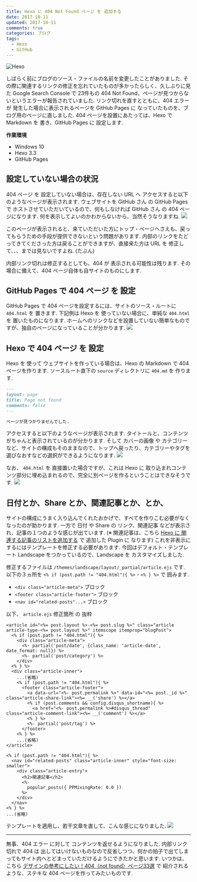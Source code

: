 ```yaml
---
title: Hexo に 404 Not Found ページ を 追加する
date: 2017-10-11
updated: 2017-10-11
comments: true
categories: ブログ
tags:
  - Hexo
  - GitHub
---
```


![](/assets/hexo/hexo-3.2.png "Hexo")

しばらく前にブログのソース・ファイルの名前を変更したことがありました. その際に関連するリンクの修正を忘れていたものが多かったらしく、久しぶりに見た Google Search Console で 23件もの 404 Not Found、ページが見つからないというエラーが報告されていました. リンク切れを直すとともに、404 エラー が 発生した場合に表示されるページを GitHub Pages に なっていたものを、ブログ用のページに直しました. 404 ページを設置にあたっては、Hexo で Markdown を 書き、GitHub Pages に 設定します.

**作業環境**
- Windows 10
- Hexo 3.3
- GitHub Pages


## 設定していない場合の状況
404 ページ を 設定していない場合は、存在しない URL へ アクセスすると以下のようなページが表示されます.
ウェブサイトを GitHub さん の GitHub Pages で ホストさせていただいているので、何もしなければ GitHub さん の 404 ページになります. 何を表示してよいのかわからないから、当然そうなりますね.
![](/assets/hexo/404/01.png)

このページが表示されると、来ていただいた方にトップ・ページへさえも、戻ってもらうための手段が提供できないという問題があります.
内部のリンクをたどってきてくださった方は戻ることができますが、直接来た方は URL を 修正して、、、までは見ないですよね. (たぶん)

内部リンク切れは修正するとしても、404 が 表示される可能性は残ります.
その場合に備えて、404 ページ自体も自サイトのものにします.


## GitHub Pages で 404 ページ を 設定
GitHub Pages で 404 ページを設定するには、サイトのソース・ルートに `404.html` を 置きます.
下記例は Hexo を 使っていない場合に、単純な `404.html` を 置いたものになります. ホームへのリンクなどを設置していない簡単なものですが、独自のページになっていることが分かります.
![](/assets/hexo/404/02.png)


## Hexo で 404 ページ を 設定
Hexo を 使って ウェブサイトを作っている場合は、Hexo の Markdown で 404 ページを作ります.
ソースルート直下の `source` ディレクトリに `404.md` を 作ります.
```markdown
---
layout: page
title: Page not found
comments: false
---

ページが見つかりませんでした.
```

アクセスすると以下のようなページが表示されます.
タイトールと、コンテンツがちゃんと表示されているのが分かります. そして カバーの画像 や カテゴリー など、サイトの構成もそのままなので、トップへ戻ったり、カテゴリーやタグを選びなおすなどの選択ができるようになります.
![](/assets/hexo/404/03.png)

なお、 `404.html` を 直接置いた場合ですが、これは Hexo に 取り込まれコンテンツ部分に埋め込まれるので、完全に別ページを作るということはできなそうです.
![](/assets/hexo/404/99.png)


## 日付とか、Share とか、関連記事とか、とか、
サイトの構成にうまく入り込んでくれたおかげで、すべてを作りこむ必要がなくなったのが助かります. 一方で 日付 や Share の リンク、関連記事 などが表示され、記事の１つのような感じが出ています. (※ 関連記事は、こちら [Hexo に 関連する記事のリストを追加する](/2017/06/16/Hexoに関連する記事のリストを追加する/) で 追加した Plugin に なります)
これを非表示にするにはテンプレートを修正する必要があります.
今回はデフォルト・テンプレート Landscape をつかっているので、Landscape を カスタマイズしました.

修正するファイルは `/themes/landscape/layout/_partial/article.ejs` です.
以下の３ヵ所を `<% if (post.path != "404.html"){ %>` - `<% } %>` で 囲みます.
- `<div class="article-meta">` ブロック
- `<footer class="article-footer">` ブロック
- `<nav id="related-posts"...>` ブロック

以下、 `article.ejs` 修正箇所 の 抜粋
```ejs
<article id="<%= post.layout %>-<%= post.slug %>" class="article article-type-<%= post.layout %>" itemscope itemprop="blogPost">
  <% if (post.path != "404.html"){ %>
    <div class="article-meta">
      <%- partial('post/date', {class_name: 'article-date', date_format: null}) %>
      <%- partial('post/category') %>
    </div>
  <% } %>
  <div class="article-inner">
    ...(省略)
    <% if (post.path != "404.html"){ %>
      <footer class="article-footer">
        <a data-url="<%- post.permalink %>" data-id="<%= post._id %>" class="article-share-link"><%= __('share') %></a>
        <% if (post.comments && config.disqus_shortname){ %>
          <a href="<%- post.permalink %>#disqus_thread" class="article-comment-link"><%= __('comment') %></a>
        <% } %>
        <%- partial('post/tag') %>
      </footer>
    <% } %>
    ...(省略)
</article>

<% if (post.path != "404.html"){ %>
  <nav id="related-posts" class="article-inner" style="font-size: smaller">
    <div class="article-entry">
      <h2>関連記事</h2>
      <%-
        popular_posts({ PPMixingRate: 0.0 })
      %>
    </div>
  </nav>
<% } %>
...(省略)
```

テンプレートを適用し、若干文章を直して、こんな感じになりました.
![](/assets/hexo/404/04.png)



- - - -
無事、404 エラー に対して コンテンツを返せるようになりました.
内部リンク切れで 404 は 出してはいけないものなので反省しつつ、何かの拍子で出てしまってもサイト内へとどまっていただけるようにできたかと思います.
いつかは、こちら [デザインの参考にしたい！404（not found）ページ33選](https://liginc.co.jp/president/archives/5567) で 紹介されるような、ステキな 404 ページを作ってみたいものです.
